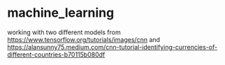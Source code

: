 # machine_learning
working with two different models from https://www.tensorflow.org/tutorials/images/cnn and https://alansunny75.medium.com/cnn-tutorial-identifying-currencies-of-different-countries-b70115b080df
